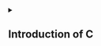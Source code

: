 <details>
<summary> <h2>Introduction of C</h2></summary>

- <a href="https://nbviewer.org/github/Mubeen-Ahmad/C/blob/main/1_introduction.ipynb">History and Importance of C</a><br>
- <a href="https://nbviewer.org/github/Mubeen-Ahmad/C/blob/main/2_Type_Checking.ipynb">Type Checking and Static vs Dynamic Checking</a><br>
- <a href="https://nbviewer.org/github/Mubeen-Ahmad/C/blob/main/3_Strong_and_Weak_Typing.ipynb">Strong and Weak Typing</a><br>
- <a href="https://nbviewer.org/github/Mubeen-Ahmad/C/blob/main/4_Static_Binding_and_Dynamic_Binding.ipynb">Static and Dynamic Binding</a><br>
- <a href="https://nbviewer.org/github/Mubeen-Ahmad/C/blob/main/5_structure_of_c_Program.ipynb">Structure of C Program</a><br>
- <a href="https://nbviewer.org/github/Mubeen-Ahmad/C/blob/main/6_story_of_compiler.ipynb">Story of Compiler and Intrepeter</a><br>


</details>
